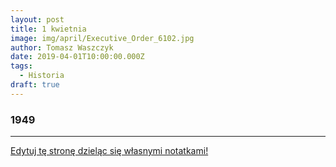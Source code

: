 ```yaml
---
layout: post
title: 1 kwietnia
image: img/april/Executive_Order_6102.jpg
author: Tomasz Waszczyk
date: 2019-04-01T10:00:00.000Z
tags:
  - Historia
draft: true
---
```


### 1949

---

<a href="https://github.com/TomaszWaszczyk/historia.waszczyk.com/edit/master/src/content/april-1.md" target="_blank">Edytuj tę stronę dzieląc się własnymi notatkami!</a>
